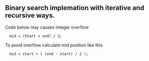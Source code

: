 Binary search implemation with iterative and recursive ways.
--

Code below may causes integer overflow
  
      mid = (Start + end) / 2;

To avoid overflow calculate mid position like this
    
      mid = start + ( (end - start) / 2 );
